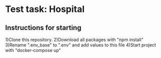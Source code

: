 # Test task: Hospital
## Instructions for starting
1)Clone this repository.
2)Download all packages with "npm install"
3)Rename ".env_base" to ".env" and add values to this file
4)Start project with "docker-compose up"
